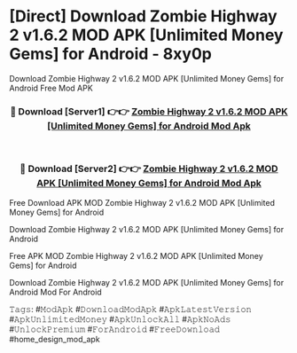 # [Direct] Download Zombie Highway 2 v1.6.2 MOD APK [Unlimited Money Gems] for Android - 8xy0p
Download Zombie Highway 2 v1.6.2 MOD APK [Unlimited Money Gems] for Android Free Mod APK

<div align="center">
<h3>🔴 Download [Server1] 👉👉 <a href="https://apk-comot.site?title=Zombie_Highway_2_v1.6.2_MOD_APK_[Unlimited_Money_Gems]_for_Android">Zombie Highway 2 v1.6.2 MOD APK [Unlimited Money Gems] for Android Mod Apk</a></h3><br>

<h3>🔴 Download [Server2] 👉👉 <a href="https://apk-comot.site?title=Zombie_Highway_2_v1.6.2_MOD_APK_[Unlimited_Money_Gems]_for_Android">Zombie Highway 2 v1.6.2 MOD APK [Unlimited Money Gems] for Android Mod Apk</a></h3>
</div>


Free Download APK MOD Zombie Highway 2 v1.6.2 MOD APK [Unlimited Money Gems] for Android

Download Zombie Highway 2 v1.6.2 MOD APK [Unlimited Money Gems] for Android 

Free APK MOD Zombie Highway 2 v1.6.2 MOD APK [Unlimited Money Gems] for Android 

Download Zombie Highway 2 v1.6.2 MOD APK [Unlimited Money Gems] for Android Mod For Android

𝚃𝚊𝚐𝚜: #𝙼𝚘𝚍𝙰𝚙𝚔 #𝙳𝚘𝚠𝚗𝚕𝚘𝚊𝚍𝙼𝚘𝚍𝙰𝚙𝚔 #𝙰𝚙𝚔𝙻𝚊𝚝𝚎𝚜𝚝𝚅𝚎𝚛𝚜𝚒𝚘𝚗 #𝙰𝚙𝚔𝚄𝚗𝚕𝚒𝚖𝚒𝚝𝚎𝚍𝙼𝚘𝚗𝚎𝚢 #𝙰𝚙𝚔𝚄𝚗𝚕𝚘𝚌𝚔𝙰𝚕𝚕 #𝙰𝚙𝚔𝙽𝚘𝙰𝚍𝚜 #𝚄𝚗𝚕𝚘𝚌𝚔𝙿𝚛𝚎𝚖𝚒𝚞𝚖 #𝙵𝚘𝚛𝙰𝚗𝚍𝚛𝚘𝚒𝚍 #𝙵𝚛𝚎𝚎𝙳𝚘𝚠𝚗𝚕𝚘𝚊𝚍 #home_design_mod_apk